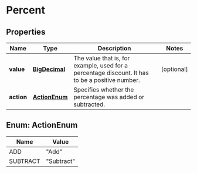 # Percent

## Properties
Name | Type | Description | Notes
------------ | ------------- | ------------- | -------------
**value** | [**BigDecimal**](BigDecimal.md) | The value that is, for example, used for a percentage discount. It has to be a positive number. |  [optional]
**action** | [**ActionEnum**](#ActionEnum) | Specifies whether the percentage was added or subtracted. | 

<a name="ActionEnum"></a>
## Enum: ActionEnum
Name | Value
---- | -----
ADD | &quot;Add&quot;
SUBTRACT | &quot;Subtract&quot;
